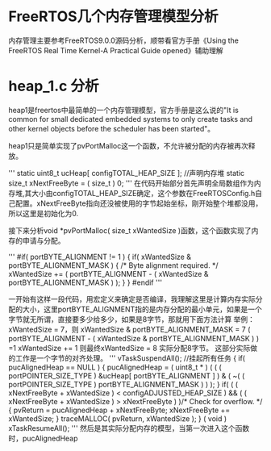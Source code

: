 # FreeRTOS几个内存管理模型分析
内存管理主要参考FreeRTOS9.0.0源码分析，顺带看官方手册《Using the FreeRTOS Real Time Kernel-A Practical Guide opened》辅助理解

# heap_1.c 分析

heap1是freertos中最简单的一个内存管理模型，官方手册是这么说的"It is common for small dedicated embedded systems to only create tasks and other kernel
objects before the scheduler has been started"。

heap1只是简单实现了pvPortMalloc这一个函数，不允许被分配的内存被再次释放。



'''
    static uint8_t ucHeap[ configTOTAL_HEAP_SIZE ];				//声明内存堆
    static size_t xNextFreeByte = ( size_t ) 0;
'''
在代码开始部分首先声明全局数组作为内存堆,其大小由configTOTAL_HEAP_SIZE确定，这个参数在FreeRTOSConfig.h自己配置。xNextFreeByte指向还没被使用的字节起始坐标，刚开始整个堆都没用，所以这里是初始化为0.

接下来分析void *pvPortMalloc( size_t xWantedSize )函数，这个函数实现了内存的申请与分配。

'''
    #if( portBYTE_ALIGNMENT != 1 )
	{
		if( xWantedSize & portBYTE_ALIGNMENT_MASK )
		{
			/* Byte alignment required. */
			xWantedSize += ( portBYTE_ALIGNMENT - ( xWantedSize & portBYTE_ALIGNMENT_MASK ) );
		}
	}
	#endif
'''

一开始有这样一段代码，用宏定义来确定是否编译，我理解这里是计算内存实际分配的大小，这里portBYTE_ALIGNMENT指的是内存分配的最小单元，如果是一个字节就无所谓，直接要多少给多少，如果是8字节，那就用下面方法计算
        举例：xWantedSize = 7，则	xWantedSize & portBYTE_ALIGNMENT_MASK = 7
		( portBYTE_ALIGNMENT - ( xWantedSize & portBYTE_ALIGNMENT_MASK ) ) =1
		xWantedSize += 1
		则最终xWantedSize = 8
		实际分配8字节。
这部分实际做的工作是一个字节的对齐处理。
'''
    vTaskSuspendAll();				//挂起所有任务
	{
		if( pucAlignedHeap == NULL )
		{
			pucAlignedHeap = ( uint8_t * ) ( ( ( portPOINTER_SIZE_TYPE ) &ucHeap[ portBYTE_ALIGNMENT ] ) & ( ~( ( portPOINTER_SIZE_TYPE ) portBYTE_ALIGNMENT_MASK ) ) );
		}
		if( ( ( xNextFreeByte + xWantedSize ) < configADJUSTED_HEAP_SIZE ) &&
			( ( xNextFreeByte + xWantedSize ) > xNextFreeByte )	)/* Check for overflow. */
		{
			pvReturn = pucAlignedHeap + xNextFreeByte;
			xNextFreeByte += xWantedSize;
		}
		traceMALLOC( pvReturn, xWantedSize );
	}
	( void ) xTaskResumeAll();
'''
然后是其实际分配内存的模型，当第一次进入这个函数时，pucAlignedHeap
